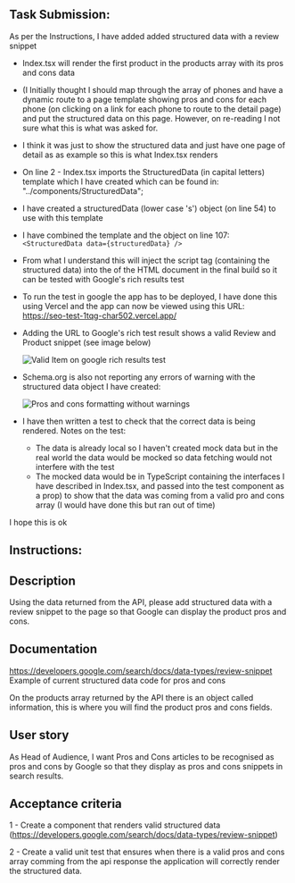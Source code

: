 ## Task Submission:

As per the Instructions, I have added added structured data with a review snippet

- Index.tsx will render the first product in the products array with its pros and cons data
- (I Initially thought I should map through the array of phones and have a dynamic route to a page template showing pros and cons for each phone (on clicking on a link for each phone to route to the detail page) and put the structured data on this page. However, on re-reading I not sure what this is what was asked for.
- I think it was just to show the structured data and just have one page of detail as as example so this is what Index.tsx renders

- On line 2 - Index.tsx imports the StructuredData (in capital letters) template which I have created which can be found in: "../components/StructuredData";
- I have created a structuredData (lower case 's') object (on line 54) to use with this template 
- I have combined the template and the object on line 107: `<StructuredData data={structuredData} />`

- From what I understand this will inject the script tag (containing the structured data) into the <head> of the HTML document in the final build so it can be tested with Google's rich results test

- To run the test in google the app has to be deployed, I have done this using Vercel and the app can now be viewed using this URL: https://seo-test-1tqg-char502.vercel.app/
  
- Adding the URL to Google's rich test result shows a valid Review and Product snippet (see image below)
  
  ![Valid Item on google rich results test](https://github.com/char502/seoTest/assets/26301342/e6bc25ac-25bf-47ce-9db1-a034dc6618e9)

- Schema.org is also not reporting any errors of warning with the structured data object I have created:
  
  ![Pros and cons formatting without warnings](https://github.com/char502/seoTest/assets/26301342/fbcfeba6-1dfd-489f-805e-1a9c987ce0dd)

 - I have then written a test to check that the correct data is being rendered.
  Notes on the test:
    - The data is already local so I haven't created mock data but in the real world the data would be mocked so data fetching would not interfere with the test
    - The mocked data would be in TypeScript containing the interfaces I have described in Index.tsx, and passed into the test component as a prop) to show that the data was coming from a valid pro and cons array (I would have done this but ran out of time)
  
  
I hope this is ok


## Instructions:

## Description

Using the data returned from the API, please add structured data with a review snippet to the page so that Google can display the product pros and cons.

## Documentation

https://developers.google.com/search/docs/data-types/review-snippet
Example of current structured data code for pros and cons

On the products array returned by the API there is an object called information, this is where you will find the product pros and cons fields.

## User story

As Head of Audience, I want Pros and Cons articles to be recognised as pros and cons by Google so that they display as pros and cons snippets in search results.

## Acceptance criteria

1 - Create a component that renders valid structured data (https://developers.google.com/search/docs/data-types/review-snippet)

2 - Create a valid unit test that ensures when there is a valid pros and cons array comming from the api response the application will correctly render the structured data.
